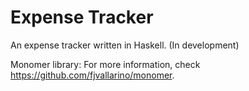 # Expense Tracker

An expense tracker written in Haskell. (In development)

Monomer library:
For more information, check https://github.com/fjvallarino/monomer.
